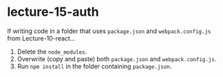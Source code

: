 # lecture-15-auth

If writing code in a folder that uses `package.json` and `webpack.config.js` from Lecture-10-react...

1. Delete the `node_modules`.
2. Overwrite (copy and paste) both `package.json` and `webpack.config.js`.
3. Run `npm install` in the folder containing `package.json`.
